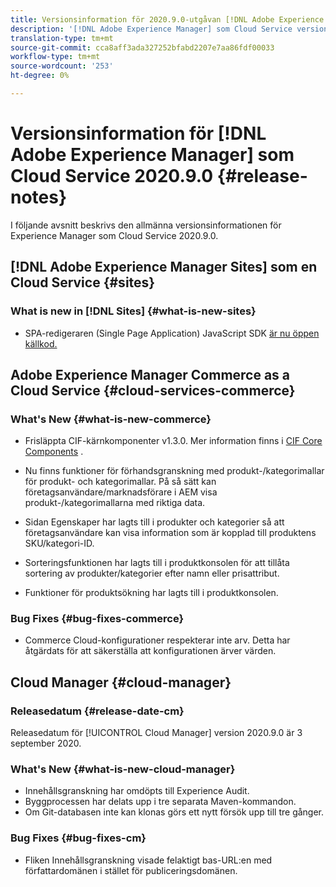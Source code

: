 ```yaml
---
title: Versionsinformation för 2020.9.0-utgåvan [!DNL Adobe Experience Manager] av en Cloud Service.
description: '[!DNL Adobe Experience Manager] som Cloud Service versionsinformation för 2020.9.0.'
translation-type: tm+mt
source-git-commit: cca8aff3ada327252bfabd2207e7aa86fdf00033
workflow-type: tm+mt
source-wordcount: '253'
ht-degree: 0%

---
```



# Versionsinformation för [!DNL Adobe Experience Manager] som Cloud Service 2020.9.0 {#release-notes}

I följande avsnitt beskrivs den allmänna versionsinformationen för Experience Manager som Cloud Service 2020.9.0.

## [!DNL Adobe Experience Manager Sites] som en Cloud Service {#sites}

### What is new in [!DNL Sites] {#what-is-new-sites}

* SPA-redigeraren (Single Page Application) JavaScript SDK [är nu öppen källkod.](/help/implementing/developing/spa/reference-materials.md)

## Adobe Experience Manager Commerce as a Cloud Service {#cloud-services-commerce}

### What&#39;s New {#what-is-new-commerce}

* Frisläppta CIF-kärnkomponenter v1.3.0. Mer information finns i [CIF Core Components](https://github.com/adobe/aem-core-cif-components/releases/tag/core-cif-components-reactor-1.3.0) .

* Nu finns funktioner för förhandsgranskning med produkt-/kategorimallar för produkt- och kategorimallar. På så sätt kan företagsanvändare/marknadsförare i AEM visa produkt-/kategorimallarna med riktiga data.

* Sidan Egenskaper har lagts till i produkter och kategorier så att företagsanvändare kan visa information som är kopplad till produktens SKU/kategori-ID.

* Sorteringsfunktionen har lagts till i produktkonsolen för att tillåta sortering av produkter/kategorier efter namn eller prisattribut.

* Funktioner för produktsökning har lagts till i produktkonsolen.

### Bug Fixes {#bug-fixes-commerce}

* Commerce Cloud-konfigurationer respekterar inte arv. Detta har åtgärdats för att säkerställa att konfigurationen ärver värden.

## Cloud Manager {#cloud-manager}

### Releasedatum {#release-date-cm}

Releasedatum för [!UICONTROL Cloud Manager] version 2020.9.0 är 3 september 2020.

### What&#39;s New {#what-is-new-cloud-manager}

* Innehållsgranskning har omdöpts till Experience Audit.
* Byggprocessen har delats upp i tre separata Maven-kommandon.
* Om Git-databasen inte kan klonas görs ett nytt försök upp till tre gånger.

### Bug Fixes {#bug-fixes-cm}

* Fliken Innehållsgranskning visade felaktigt bas-URL:en med författardomänen i stället för publiceringsdomänen.
